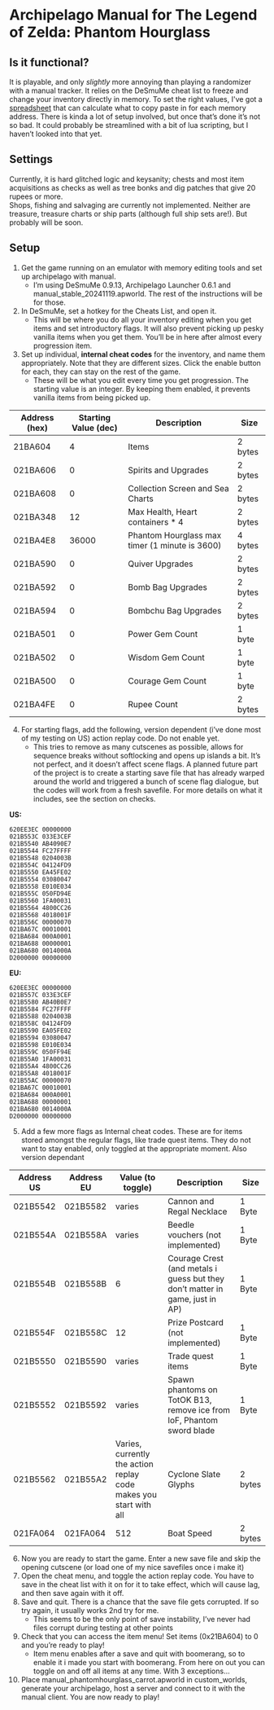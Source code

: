 # Archipelago Manual for The Legend of Zelda: Phantom Hourglass

## Is it functional?

It is playable, and only *slightly* more annoying than playing a randomizer with a manual tracker. It relies on the DeSmuMe cheat list to freeze and change your inventory directly in memory. To set the right values, I've got a [spreadsheet](https://docs.google.com/spreadsheets/d/1vmAcfJQFSD-9Eqkp-Lbiaa-RWCv5VpM21hLvvyDSgFg/edit?usp=sharing) that can calculate what to copy paste in for each memory address. There is kinda a lot of setup involved, but once that’s done it’s not so bad.  It could probably be streamlined with a bit of lua scripting, but I haven’t looked into that yet.

## Settings

Currently, it is hard glitched logic and keysanity; chests and most item acquisitions as checks as well as tree bonks and dig patches that give 20 rupees or more.  
Shops, fishing and salvaging are currently not implemented. Neither are treasure, treasure charts or ship parts (although full ship sets are!). But probably will be soon.

## Setup

1. Get the game running on an emulator with memory editing tools and set up archipelago with manual.
   - I’m using DeSmuMe 0.9.13, Archipelago Launcher 0.6.1 and manual_stable_20241119.apworld. The rest of the  instructions will be for those.
2. In DeSmuMe, set a hotkey for the Cheats List, and open it.
   - This will be where you do all your inventory editing when you get items and set introductory flags. It will also prevent picking up pesky vanilla items when you get them. You’ll be in here after almost every progression item.
3. Set up individual, **internal cheat codes** for the inventory, and name them appropriately. Note that they are different sizes. Click the enable button for each, they can stay on the rest of the game.
   - These will be what you edit every time you get progression. The starting value is an integer. By keeping them enabled, it prevents vanilla items from being picked up.

| **Address (hex)** | **Starting Value (dec)**     | **Description**                                | **Size** |
|-------------|------------------------------|------------------------------------------------|----------|
| 21BA604     | 4                            | Items                                          | 2 bytes  |
| 021BA606    | 0                            | Spirits and Upgrades                           | 2 bytes  |
| 021BA608    | 0                            | Collection Screen and Sea Charts               | 2 bytes  |
| 021BA348    | 12                           | Max Health, Heart containers * 4               | 2 bytes  |
| 021BA4E8    | 36000                        | Phantom Hourglass max timer (1 minute is 3600) | 4 bytes  |
| 021BA590    | 0                            | Quiver Upgrades                                | 2 bytes  |
| 021BA592    | 0                            | Bomb Bag Upgrades                              | 2 bytes  |
| 021BA594    | 0                            | Bombchu Bag Upgrades                           | 2 bytes  |
| 021BA501    | 0                            | Power Gem Count                                | 1 byte   |
| 021BA502    | 0                            | Wisdom Gem Count                               | 1 byte   |
| 021BA500    | 0                            | Courage Gem Count                              | 1 byte   |
| 021BA4FE    | 0                            | Rupee Count                                    | 2 bytes  |

4. For starting flags, add the following, version dependent (i’ve done most of my testing on US) action replay code. Do not enable yet.
    - This tries to remove as many cutscenes as possible, allows for sequence breaks without softlocking and opens up islands a bit. It’s not perfect, and it doesn’t affect scene flags. A planned future part of the project is to create a starting save file that has already warped around the world and triggered a bunch of scene flag dialogue, but the codes will work from a fresh savefile. For more details on what it includes, see the section on checks.

**US:**
```
620EE3EC 00000000
021B553C 033E3CEF
021B5540 AB4090E7
021B5544 FC27FFFF
021B5548 0204003B
021B554C 04124FD9
021B5550 EA45FE02
021B5554 03080047
021B5558 E010E034
021B555C 050FD94E
021B5560 1FA00031
021B5564 4800CC26
021B5568 4018001F
021B556C 00000070
021BA67C 00010001
021BA684 000A0001
021BA688 00000001
021BA680 0014000A
D2000000 00000000
```
**EU:**
```
620EE3EC 00000000
021B557C 033E3CEF
021B5580 AB40B0E7
021B5584 FC27FFFF
021B5588 0204003B
021B558C 04124FD9
021B5590 EA05FE02
021B5594 03080047
021B5598 E010E034
021B559C 050FF94E
021B55A0 1FA00031
021B55A4 4800CC26
021B55A8 4018001F
021B55AC 00000070
021BA67C 00010001
021BA684 000A0001
021BA688 00000001
021BA680 0014000A
D2000000 00000000
```
5. Add a few more flags as Internal cheat codes. These are for items stored amongst the regular flags, like trade quest items. They do not want to stay enabled, only toggled at the appropriate moment. Also version dependant

| **Address US** | **Address EU** | **Value (to toggle)**                                             | **Description**                                                              | **Size** |
|----------------|----------------|-------------------------------------------------------------------|------------------------------------------------------------------------------|----------|
| 021B5542       | 021B5582       | varies                                                            | Cannon and Regal Necklace                                                    | 1 Byte   |
| 021B554A       | 021B558A       | varies                                                            | Beedle vouchers (not implemented)                                            | 1 Byte   |
| 021B554B       | 021B558B       | 6                                                                 | Courage Crest (and metals i guess but they don’t matter in game, just in AP) | 1 Byte   |
| 021B554F       | 021B558C       | 12                                                                | Prize Postcard (not implemented)                                             | 1 Byte   |
| 021B5550       | 021B5590       | varies                                                            | Trade quest items                                                            | 1 Byte   |
| 021B5552       | 021B5592       | varies                                                            | Spawn phantoms on TotOK B13, remove ice from IoF, Phantom sword blade        | 1 Byte   |
| 021B5562       | 021B55A2       | Varies, currently the action replay code makes you start with all | Cyclone Slate Glyphs                                                         | 2 bytes  |
| 021FA064       | 021FA064       | 512                                                               | Boat Speed                                                                   | 2 bytes  |

6. Now you are ready to start the game. Enter a new save file and skip the opening cutscene (or load one of my nice savefiles once i make it)
7. Open the cheat menu, and toggle the action replay code. You have to save in the cheat list with it on for it to take effect, which will cause lag, and then save again with it off.
8. Save and quit. There is a chance that the save file gets corrupted. If so try again, it usually works 2nd try for me.
    - This seems to be the only point of save instability, I’ve never had files corrupt during testing at other points
9. Check that you can access the item menu! Set items (0x21BA604) to 0 and you’re ready to play!
    - Item menu enables after a save and quit with boomerang, so to enable it i made you start with boomerang. From here on out you can toggle on and off all items at any time. With 3 exceptions...
10. Place manual_phantomhourglass_carrot.apworld in custom_worlds, generate your archipelago, host a server and connect to it with the manual client. You are now ready to play!
